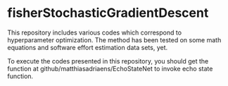 # fisherStochasticGradientDescent
This repository includes various codes which correspond to hyperparameter optimization. The method has been tested on some math equations and software effort estimation data sets, yet.

To execute the codes presented in this repository, you should get the function at github/matthiasadriaens/EchoStateNet to invoke echo state function.
